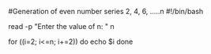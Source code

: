 #Generation of even number series 2, 4, 6, …..n
#!/bin/bash

read -p "Enter the value of n: " n

for ((i=2; i<=n; i+=2))
do
    echo $i
done
